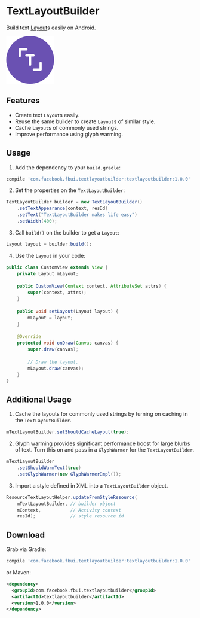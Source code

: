 TextLayoutBuilder
=================
Build text [Layout](https://developer.android.com/reference/android/text/Layout.html)s easily on Android.

![TextLayoutBuilder logo](./docs/logo.png)

Features
--------
- Create text `Layout`s easily.
- Reuse the same builder to create `Layout`s of similar style.
- Cache `Layout`s of commonly used strings.
- Improve performance using glyph warming.

Usage
-----
1. Add the dependency to your `build.gradle`:
  ```groovy
  compile 'com.facebook.fbui.textlayoutbuilder:textlayoutbuilder:1.0.0'
  ```

2. Set the properties on the `TextLayoutBuilder`:
  ```java
  TextLayoutBuilder builder = new TextLayoutBuilder()
      .setTextAppearance(context, resId)
      .setText("TextLayoutBuilder makes life easy")
      .setWidth(400);
  ```

3. Call `build()` on the builder to get a `Layout`:
  ```java
  Layout layout = builder.build();
  ```

4. Use the `Layout` in your code:
  ```java
  public class CustomView extends View {
      private Layout mLayout;

      public CustomView(Context context, AttributeSet attrs) {
          super(context, attrs);
      }

      public void setLayout(Layout layout) {
          mLayout = layout;
      }

      @Override
      protected void onDraw(Canvas canvas) {
          super.draw(canvas);

          // Draw the layout.
          mLayout.draw(canvas);
      }
  }
  ```

Additional Usage
----------------
1. Cache the layouts for commonly used strings by turning on caching in the `TextLayoutBuilder`.
  ```java
  mTextLayoutBuilder.setShouldCacheLayout(true);
  ```

2. Glyph warming provides significant performance boost for large blurbs of text.
Turn this on and pass in a `GlyphWarmer` for the `TextLayoutBuilder`.
  ```java
  mTextLayoutBuilder
      .setShouldWarmText(true)
      .setGlyphWarmer(new GlyphWarmerImpl());
  ```

3. Import a style defined in XML into a `TextLayoutBuilder` object.
  ```java
  ResourceTextLayoutHelper.updateFromStyleResource(
      mTextLayoutBuilder, // builder object
      mContext,           // Activity context
      resId);             // style resource id
  ```

Download
--------
Grab via Gradle:

```groovy
compile 'com.facebook.fbui.textlayoutbuilder:textlayoutbuilder:1.0.0'
```

or Maven:

```xml
<dependency>
  <groupId>com.facebook.fbui.textlayoutbuilder</groupId>
  <artifactId>textlayoutbuilder</artifactId>
  <version>1.0.0</version>
</dependency>
```
